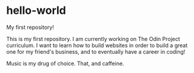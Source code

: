 # hello-world
My first repository!

This is my first repository. I am currently working on The Odin Project curriculum. 
I want to learn how to build websites in order to build a great one for my friend's business, and to eventually have a career in coding!

Music is my drug of choice.
That, and caffeine.

